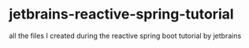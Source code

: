 # jetbrains-reactive-spring-tutorial
all the files I created during the reactive spring boot tutorial by jetbrains
